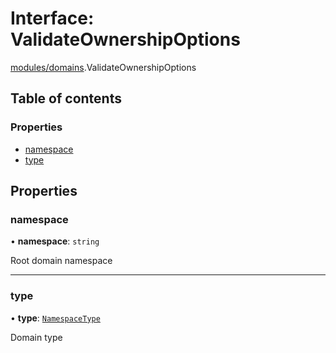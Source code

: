 # Interface: ValidateOwnershipOptions

[modules/domains](../modules/modules_domains.md).ValidateOwnershipOptions

## Table of contents

### Properties

- [namespace](modules_domains.ValidateOwnershipOptions.md#namespace)
- [type](modules_domains.ValidateOwnershipOptions.md#type)

## Properties

### namespace

• **namespace**: `string`

Root domain namespace

___

### type

• **type**: [`NamespaceType`](../enums/modules_domains.NamespaceType.md)

Domain type
